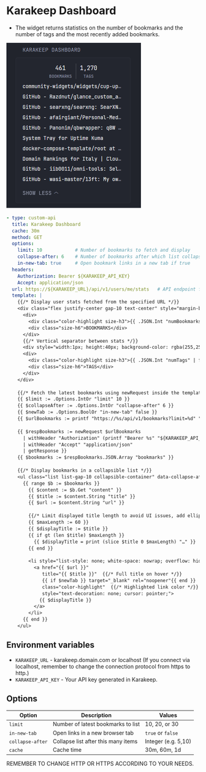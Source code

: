 # Karakeep Dashboard
- The widget returns statistics on the number of bookmarks and the number of tags and the most recently added bookmarks.

![](preview.png)

```yaml
- type: custom-api
  title: Karakeep Dashboard
  cache: 30m
  method: GET
  options:
    limit: 10            # Number of bookmarks to fetch and display
    collapse-after: 6    # Number of bookmarks after which list collapses
    in-new-tab: true     # Open bookmark links in a new tab if true
  headers:
    Authorization: Bearer ${KARAKEEP_API_KEY}
    Accept: application/json
  url: https://${KARAKEEP_URL}/api/v1/users/me/stats   # API endpoint for user stats
  template: |
    {{/* Display user stats fetched from the specified URL */}}
    <div class="flex justify-center gap-10 text-center" style="margin-bottom:1rem;">
      <div>
        <div class="color-highlight size-h3">{{ .JSON.Int "numBookmarks" | formatNumber }}</div>
        <div class="size-h6">BOOKMARKS</div>
      </div>
      {{/* Vertical separator between stats */}}
      <div style="width:1px; height:40px; background-color: rgba(255,255,255,0.2);"></div>
      <div>
        <div class="color-highlight size-h3">{{ .JSON.Int "numTags" | formatNumber }}</div>
        <div class="size-h6">TAGS</div>
      </div>
    </div>

    {{/* Fetch the latest bookmarks using newRequest inside the template */}}
    {{ $limit := .Options.IntOr "limit" 10 }}
    {{ $collapseAfter := .Options.IntOr "collapse-after" 6 }}
    {{ $newTab := .Options.BoolOr "in-new-tab" false }}
    {{ $urlBookmarks := printf "https://%s/api/v1/bookmarks?limit=%d" "${KARAKEEP_URL}" $limit }}

    {{ $respBookmarks := newRequest $urlBookmarks
      | withHeader "Authorization" (printf "Bearer %s" "${KARAKEEP_API_KEY}")
      | withHeader "Accept" "application/json"
      | getResponse }}
    {{ $bookmarks := $respBookmarks.JSON.Array "bookmarks" }}

    {{/* Display bookmarks in a collapsible list */}}
    <ul class="list list-gap-10 collapsible-container" data-collapse-after="{{ $collapseAfter }}" style="max-width: 100%; overflow-x: hidden; font-size: 1em; line-height: 1.3em; padding-left: 0; margin: 0;">
      {{ range $b := $bookmarks }}
        {{ $content := $b.Get "content" }}
        {{ $title := $content.String "title" }}
        {{ $url := $content.String "url" }}

        {{/* Limit displayed title length to avoid UI issues, add ellipsis if truncated */}}
        {{ $maxLength := 60 }}
        {{ $displayTitle := $title }}
        {{ if gt (len $title) $maxLength }}
          {{ $displayTitle = print (slice $title 0 $maxLength) "…" }}
        {{ end }}

        <li style="list-style: none; white-space: nowrap; overflow: hidden; text-overflow: ellipsis;">
          <a href="{{ $url }}"
             title="{{ $title }}"  {{/* Full title on hover */}}
             {{ if $newTab }} target="_blank" rel="noopener"{{ end }}
             class="color-highlight"  {{/* Highlighted link color */}}
             style="text-decoration: none; cursor: pointer;">
            {{ $displayTitle }}
          </a>
        </li>
      {{ end }}
    </ul>
```

## Environment variables
- `KARAKEEP_URL` - karakeep.domain.com or localhost (If you connect via localhost, remember to change the connection protocol from https to http.) 
- `KARAKEEP_API_KEY` - Your API key generated in Karakeep.

## Options

| Option          | Description                                   | Values             |
|-----------------|-----------------------------------------------|--------------------|
| `limit`         | Number of latest bookmarks to list            | 10, 20, or 30      |
| `in-new-tab`    | Open links in a new browser tab                | `true` or `false`  |
| `collapse-after`| Collapse list after this many items            | Integer (e.g. 5,10)|
| `cache`         | Cache time                                     | 30m, 60m, 1d       |

REMEMBER TO CHANGE HTTP OR HTTPS ACCORDING TO YOUR NEEDS.
